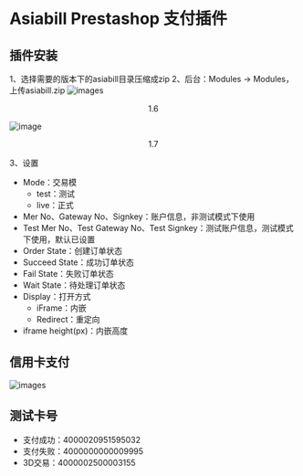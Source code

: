 
Asiabill Prestashop 支付插件
=


插件安装
-

1、选择需要的版本下的asiabill目录压缩成zip
2、后台：Modules -> Modules，上传asiabill.zip
![images](https://files.gitbook.com/v0/b/gitbook-x-prod.appspot.com/o/spaces%2FcSYgMg71VCxeEVhWhVFp%2Fuploads%2F3ME0s4477vVHsnExWwF4%2Fprestashop1.6-admin-inter.png?alt=media&token=82bf5c2c-1558-42c2-8fed-4cbe45728619)
<p align="center">1.6</p>

![image](https://files.gitbook.com/v0/b/gitbook-x-prod.appspot.com/o/spaces%2FcSYgMg71VCxeEVhWhVFp%2Fuploads%2FJnH2T1nB54b7HvCmgyuU%2Fprestashop1.7-admin-inter.png?alt=media&token=4f6f721a-2005-4db3-adc9-3673c8ccb856)
<p align="center">1.7</p>

3、设置
* Mode：交易模
  * test：测试
  * live：正式
* Mer No、Gateway No、Signkey：账户信息，非测试模式下使用
* Test Mer No、Test Gateway No、Test Signkey：测试账户信息，测试模式下使用，默认已设置
* Order State：创建订单状态
* Succeed State：成功订单状态
* Fail State：失败订单状态
* Wait State：待处理订单状态
* Display：打开方式
  * iFrame：内嵌
  * Redirect：重定向
* iframe height(px)：内嵌高度


信用卡支付
-
![images](https://files.gitbook.com/v0/b/gitbook-x-prod.appspot.com/o/spaces%2FcSYgMg71VCxeEVhWhVFp%2Fuploads%2FJhjGY4FOLbq7UlkjkurH%2Fimage.png?alt=media&token=bd122e1d-42f3-491e-b8b9-2a6319f90671)


测试卡号
-
* 支付成功：4000020951595032
* 支付失败：4000000000009995
* 3D交易：4000002500003155

